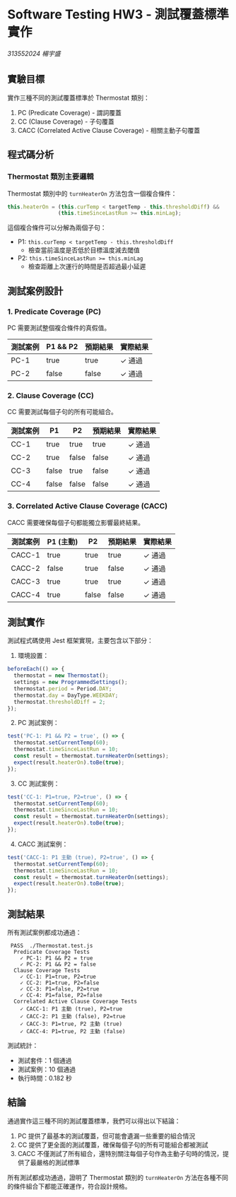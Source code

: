 # Software Testing HW3 - 測試覆蓋標準實作
###### 313552024 楊宇盛

## 實驗目標
實作三種不同的測試覆蓋標準於 Thermostat 類別：
1. PC (Predicate Coverage) - 謂詞覆蓋
2. CC (Clause Coverage) - 子句覆蓋
3. CACC (Correlated Active Clause Coverage) - 相關主動子句覆蓋

## 程式碼分析

### Thermostat 類別主要邏輯
Thermostat 類別中的 `turnHeaterOn` 方法包含一個複合條件：
```javascript
this.heaterOn = (this.curTemp < targetTemp - this.thresholdDiff) &&
                (this.timeSinceLastRun >= this.minLag);
```

這個複合條件可以分解為兩個子句：
- P1: `this.curTemp < targetTemp - this.thresholdDiff`
  - 檢查當前溫度是否低於目標溫度減去閾值
- P2: `this.timeSinceLastRun >= this.minLag`
  - 檢查距離上次運行的時間是否超過最小延遲

## 測試案例設計

### 1. Predicate Coverage (PC)
PC 需要測試整個複合條件的真假值。

| 測試案例 | P1 && P2 | 預期結果 | 實際結果 |
|---------|----------|----------|----------|
| PC-1    | true     | true     | ✓ 通過   |
| PC-2    | false    | false    | ✓ 通過   |

### 2. Clause Coverage (CC)
CC 需要測試每個子句的所有可能組合。

| 測試案例 | P1    | P2    | 預期結果 | 實際結果 |
|---------|-------|-------|----------|----------|
| CC-1    | true  | true  | true     | ✓ 通過   |
| CC-2    | true  | false | false    | ✓ 通過   |
| CC-3    | false | true  | false    | ✓ 通過   |
| CC-4    | false | false | false    | ✓ 通過   |

### 3. Correlated Active Clause Coverage (CACC)
CACC 需要確保每個子句都能獨立影響最終結果。

| 測試案例 | P1 (主動) | P2    | 預期結果 | 實際結果 |
|---------|-----------|-------|----------|----------|
| CACC-1  | true      | true  | true     | ✓ 通過   |
| CACC-2  | false     | true  | false    | ✓ 通過   |
| CACC-3  | true      | true  | true     | ✓ 通過   |
| CACC-4  | true      | false | false    | ✓ 通過   |

## 測試實作

測試程式碼使用 Jest 框架實現，主要包含以下部分：

1. 環境設置：
```javascript
beforeEach(() => {
  thermostat = new Thermostat();
  settings = new ProgrammedSettings();
  thermostat.period = Period.DAY;
  thermostat.day = DayType.WEEKDAY;
  thermostat.thresholdDiff = 2;
});
```

2. PC 測試案例：
```javascript
test('PC-1: P1 && P2 = true', () => {
  thermostat.setCurrentTemp(60);
  thermostat.timeSinceLastRun = 10;
  const result = thermostat.turnHeaterOn(settings);
  expect(result.heaterOn).toBe(true);
});
```

3. CC 測試案例：
```javascript
test('CC-1: P1=true, P2=true', () => {
  thermostat.setCurrentTemp(60);
  thermostat.timeSinceLastRun = 10;
  const result = thermostat.turnHeaterOn(settings);
  expect(result.heaterOn).toBe(true);
});
```

4. CACC 測試案例：
```javascript
test('CACC-1: P1 主動 (true), P2=true', () => {
  thermostat.setCurrentTemp(60);
  thermostat.timeSinceLastRun = 10;
  const result = thermostat.turnHeaterOn(settings);
  expect(result.heaterOn).toBe(true);
});
```

## 測試結果

所有測試案例都成功通過：
```
 PASS  ./Thermostat.test.js
  Predicate Coverage Tests
    ✓ PC-1: P1 && P2 = true
    ✓ PC-2: P1 && P2 = false
  Clause Coverage Tests
    ✓ CC-1: P1=true, P2=true
    ✓ CC-2: P1=true, P2=false
    ✓ CC-3: P1=false, P2=true
    ✓ CC-4: P1=false, P2=false
  Correlated Active Clause Coverage Tests
    ✓ CACC-1: P1 主動 (true), P2=true
    ✓ CACC-2: P1 主動 (false), P2=true
    ✓ CACC-3: P1=true, P2 主動 (true)
    ✓ CACC-4: P1=true, P2 主動 (false)
```

測試統計：
- 測試套件：1 個通過
- 測試案例：10 個通過
- 執行時間：0.182 秒

## 結論

通過實作這三種不同的測試覆蓋標準，我們可以得出以下結論：

1. PC 提供了最基本的測試覆蓋，但可能會遺漏一些重要的組合情況
2. CC 提供了更全面的測試覆蓋，確保每個子句的所有可能組合都被測試
3. CACC 不僅測試了所有組合，還特別關注每個子句作為主動子句時的情況，提供了最嚴格的測試標準

所有測試都成功通過，證明了 Thermostat 類別的 `turnHeaterOn` 方法在各種不同的條件組合下都能正確運作，符合設計規格。
